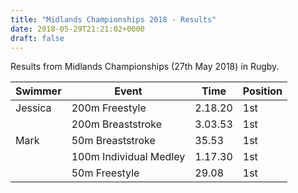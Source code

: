 ```yaml
---
title: "Midlands Championships 2018 - Results"
date: 2018-05-29T21:21:02+0000
draft: false
---
```

Results from Midlands Championships (27th May 2018) in Rugby.

| Swimmer |Event |Time |Position |
|---|---|---|---|
| Jessica |200m Freestyle |2.18.20 |1st |
|  |200m Breaststroke |3.03.53 |1st |
| Mark |50m Breaststroke |35.53 |1st |
|  |100m Individual Medley |1.17.30 |1st |
|  |50m Freestyle |29.08 |1st |

